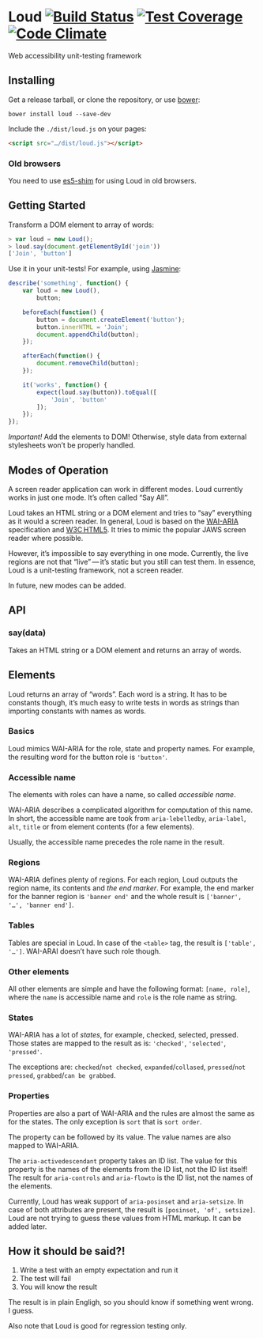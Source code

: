 # Loud [![Build Status](https://travis-ci.org/ruslansagitov/loud.svg?branch=master)](https://travis-ci.org/ruslansagitov/loud) [![Test Coverage](https://codeclimate.com/github/ruslansagitov/loud/badges/coverage.svg)](https://codeclimate.com/github/ruslansagitov/loud) [![Code Climate](https://codeclimate.com/github/ruslansagitov/loud/badges/gpa.svg)](https://codeclimate.com/github/ruslansagitov/loud)

Web accessibility unit-testing framework

## Installing

Get a release tarball, or clone the repository, or use [bower][]:

```
bower install loud --save-dev
```

Include the `./dist/loud.js` on your pages:

```html
<script src="…/dist/loud.js"></script>
```

### Old browsers

You need to use [es5-shim][] for using Loud in old browsers.

## Getting Started

Transform a DOM element to array of words:

```javascript
> var loud = new Loud();
> loud.say(document.getElementById('join'))
['Join', 'button']
```

Use it in your unit-tests! For example, using [Jasmine][]:

```javascript
describe('something', function() {
    var loud = new Loud(),
        button;

    beforeEach(function() {
        button = document.createElement('button');
        button.innerHTML = 'Join';
        document.appendChild(button);
    });

    afterEach(function() {
        document.removeChild(button);
    });

    it('works', function() {
        expect(loud.say(button)).toEqual([
            'Join', 'button'
        ]);
    });
});
```

_Important!_ Add the elements to DOM! Otherwise, style data from
external stylesheets won’t be properly handled.

## Modes of Operation

A screen reader application can work in different modes. Loud
currently works in just one mode. It’s often called “Say All”.

Loud takes an HTML string or a DOM element and tries to “say”
everything as it would a screen reader. In general, Loud is based on
the [WAI-ARIA][] specification and [W3C HTML5][]. It tries to mimic the
popular JAWS screen reader where possible.

However, it’s impossible to say everything in one mode. Currently, the
live regions are not that “live” — it’s static but you still can test
them. In essence, Loud is a unit-testing framework, not a screen
reader.

In future, new modes can be added.

## API

### say(data)

Takes an HTML string or a DOM element and returns an array of words.

## Elements

Loud returns an array of “words”. Each word is a string. It has to
be constants though, it’s much easy to write tests in words as strings
than importing constants with names as words.

### Basics

Loud mimics WAI-ARIA for the role, state and property names. For
example, the resulting word for the button role is `'button'`.

### Accessible name

The elements with roles can have a name, so called _accessible name_.

WAI-ARIA describes a complicated algorithm for computation of this name.
In short, the accessible name are took from `aria-lebelledby`,
`aria-label`, `alt`, `title` or from element contents (for a few
elements).

Usually, the accessible name precedes the role name in the result.

### Regions

WAI-ARIA defines plenty of regions. For each region, Loud outputs
the region name, its contents and _the end marker_. For example, the end
marker for the banner region is `'banner end'` and the whole result is
`['banner', '…', 'banner end']`.

### Tables

Tables are special in Loud. In case of the `<table>` tag, the result
is `['table', '…']`. WAI-ARAI doesn’t have such role though.

### Other elements

All other elements are simple and have the following format: `[name,
role]`, where the `name` is accessible name and `role` is
the role name as string.

### States

WAI-ARIA has a lot of _states_, for example, checked, selected, pressed.
Those states are mapped to the result as is: `'checked'`, `'selected'`,
`'pressed'`.

The exceptions are: `checked`/`not checked`, `expanded`/`collased`,
`pressed`/`not pressed`, `grabbed`/`can be grabbed`.

### Properties

Properties are also a part of WAI-ARIA and the rules are almost the same
as for the states. The only exception is `sort` that is `sort order`.

The property can be followed by its value. The value names are also
mapped to WAI-ARIA.

The `aria-activedescendant` property takes an ID list. The value for
this property is the names of the elements from the ID list, not the ID
list itself! The result for `aria-controls` and `aria-flowto` is the ID
list, not the names of the elements.

Currently, Loud has weak support of `aria-posinset` and
`aria-setsize`. In case of both attributes are present, the result is
`[posinset, 'of', setsize]`. Loud are not trying to guess these
values from HTML markup. It can be added later.

## How it should be said?!

 1. Write a test with an empty expectation and run it
 2. The test will fail
 3. You will know the result

The result is in plain Engligh, so you should know if something went
wrong. I guess.

Also note that Loud is good for regression testing only.

 [bower]: <https://github.com/bower/bower> "Bower — A package manager for the web"
 [es5-shim]: <https://github.com/es-shims/es5-shim> "es5-shim"
 [Jasmine]: <http://jasmine.github.io/> "Jasmine — Behavior-Driven JavaScript"
 [WAI-ARIA]: <http://www.w3.org/TR/wai-aria/> "WAI-ARIA — Accessible Rich Internet Applications"
 [W3C HTML5]: <http://www.w3.org/TR/html/> "HTML5"
